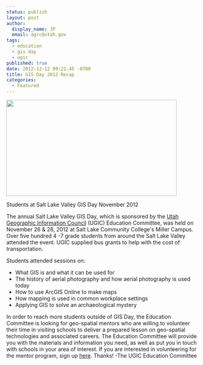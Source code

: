 ```yaml
---
status: publish
layout: post
author:
  display_name: JP
  email: agrc@utah.gov
tags:
  - education
  - gis day
  - ugic
published: true
date: 2012-12-12 09:21:45 -0700
title: GIS Day 2012 Recap
categories:
  - Featured
---
```

<div class="caption"><img title="Students at Salt Lake Valley GIS Day November 2012" src="{{ "/images/GIS-Day-2-2012-010-800x450.jpg" | prepend: site.baseurl }}" alt="" width="448" height="252" /><p class="caption-text">Students at Salt Lake Valley GIS Day November 2012</p></div>
<p>The annual Salt Lake Valley GIS Day, which is sponsored by the <a href="http://www.ugic.info/">Utah Geographic Information Council</a> (UGIC) Education Committee, was held on November 26 &amp; 28, 2012 at Salt Lake Community College's Miller Campus. Over five hundred 4 -7 grade students from around the Salt Lake Valley attended the event. UGIC supplied bus grants to help with the cost of transportation.</p>
<p>Students attended sessions on:</p>
<ul>
<li>What GIS is and what it can be used for</li>
<li>The history of aerial photography and how aerial photography is used today</li>
<li>How to use ArcGIS Online to make maps</li>
<li>How mapping is used in common workplace settings</li>
<li>Applying GIS to solve an archaeological mystery</li>
</ul>
<p>In order to reach more students outside of GIS Day, the Education Committee is looking for geo-spatial mentors who are willing to volunteer their time in visiting schools to deliver a prepared lesson on geo-spatial technologies and associated careers. The Education Committee will provide you with the materials and information you need, as well as put you in touch with schools in your area of interest. If you are interested in volunteering for the mentor program, sign up <a href="http://ugic.us2.list-manage.com/subscribe?u=ec7bb52d2d61c33cc69b2e881&amp;id=c6e8bb17e3" target="_blank">here</a>. Thanks! -The UGIC Education Committee</p>
